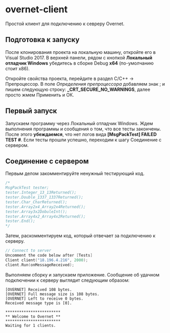 # overnet-client
Простой клиент для подключению к севреру Overnet.

## Подготовка к запуску
После клонирования проекта на локальную машину, откройте его в Visual Studio 2017.
В верхней панели, рядом с кнопкой **Локальный отладчик Windows** убедитесь в сборке Debug **x64** (по-умолчанию стоит x86).

Откройте свойства проекта, перейдите в раздел С/С++ -> Препроцессор.
В поле *Определения препроцессора* добавляем знак ; и пишем следующую строку: **_CRT_SECURE_NO_WARNINGS**, далее просто жмем Применить и ОК.


## Первый запуск
Запускаем программу через Локальный отладчик Windows.
Ждем выполнения программы и сообщения о том, что все тесты закончены. После этого **убеждаемся**, что нет логов вида **[MsgPackTest] FAILED TEST #**.
Если тесты прошли успешно, переходим к шагу Соединение с сервером.

## Соединение с сервером
Первым делом закомментируйте ненужный тестирующий код.
```C
/*
MsgPackTest tester;
tester.Integer_13_13Returned();
tester.Double_1337_1337Returned();
tester.Char_CharReturned();
tester.Array2x4_Array2x4Returned();
tester.Array3x2DobuleInt();
tester.Array4x2_Array4x2Returned();
tester.End();
*/
```
Затем, раскомментируем код, который отвечает за подключению к серверу.
```C
// Connect to server
Uncomment the code below after [Tests]
Client client("18.196.4.216", 2000);
client.Run(onMessageReceived);
```
Выполняем сборку и запускаем приложение.
Сообщение об удачном подключении к серверу выглядит следующим образом:
```Shell
[OVERNET] Received 108 bytes.
[OVERNET] Full message size is 108 bytes.
[OVERNET] Left to receive 0 bytes.
Received message type is [0].

************************
** Welcome to Overnet **
************************
Waiting for 1 clients.
```
```
